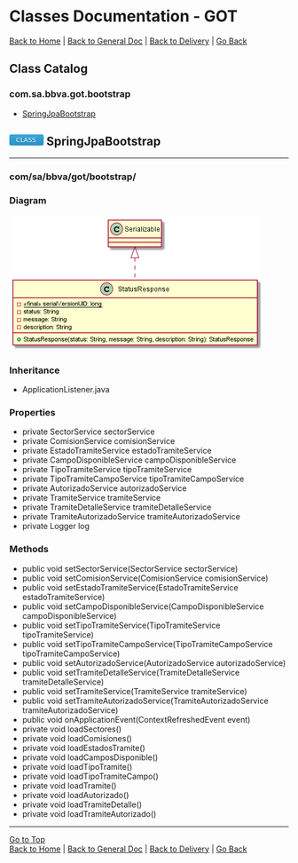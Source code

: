 # Classes Documentation - GOT

[Back to Home](/README.md) | [Back to General Doc](/docs/readme.md) | [Back to Delivery](/docs/markdown/delivery.md) | [Go Back](/docs/markdown/classes.md)

## Class Catalog
### com.sa.bbva.got.bootstrap
* [SpringJpaBootstrap](#markdown-header-springjpabootstrap)

## ![class](../images/class.png "class") SpringJpaBootstrap
---
### com/sa/bbva/got/bootstrap/
### Diagram
![class](../diagrams/beans/StatusResponse.png "class")

### Inheritance
  * ApplicationListener.java

### Properties
  *  private SectorService sectorService
  *  private ComisionService comisionService
  *  private EstadoTramiteService estadoTramiteService
  *  private CampoDisponibleService campoDisponibleService
  *  private TipoTramiteService tipoTramiteService
  *  private TipoTramiteCampoService tipoTramiteCampoService
  *  private AutorizadoService autorizadoService
  *  private TramiteService tramiteService
  *  private TramiteDetalleService tramiteDetalleService
  *  private TramiteAutorizadoService tramiteAutorizadoService
  *  private Logger log

### Methods
  * public void setSectorService(SectorService sectorService)
  * public void setComisionService(ComisionService comisionService)
  * public void setEstadoTramiteService(EstadoTramiteService estadoTramiteService)
  * public void setCampoDisponibleService(CampoDisponibleService campoDisponibleService)
  * public void setTipoTramiteService(TipoTramiteService tipoTramiteService)
  * public void setTipoTramiteCampoService(TipoTramiteCampoService tipoTramiteCampoService)
  * public void setAutorizadoService(AutorizadoService autorizadoService)
  * public void setTramiteDetalleService(TramiteDetalleService tramiteDetalleService)
  * public void setTramiteService(TramiteService tramiteService)
  * public void setTramiteAutorizadoService(TramiteAutorizadoService tramiteAutorizadoService)
  * public void onApplicationEvent(ContextRefreshedEvent event)
  * private void loadSectores()
  * private void loadComisiones()
  * private void loadEstadosTramite()
  * private void loadCamposDisponible()
  * private void loadTipoTramite()
  * private void loadTipoTramiteCampo()
  * private void loadTramite()
  * private void loadAutorizado()
  * private void loadTramiteDetalle()
  * private void loadTramiteAutorizado()

---
[Go to Top](#markdown-header-classes-documentation-got)  
[Back to Home](/README.md) | [Back to General Doc](/docs/readme.md) | [Back to Delivery](/docs/markdown/delivery.md) | [Go Back](/docs/markdown/classes.md)
